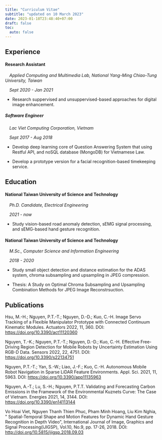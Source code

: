 ```yaml
---
title: "Curriculum Vitae"
subtitle: "updated on 10 March 2023"
date: 2023-01-18T23:48:40+07:00
draft: false
toc:
  auto: false
---
```


## Experience

#### Research Assistant

&emsp;*Applied Computing and Multimedia Lab, National Yang-Ming Chiao-Tung University, Taiwan*

&emsp;*Sept 2020 - Jan 2021*

* Research suppervised and unsuppervised-based approaches for digital image enhancement.

##### Software Engineer

&emsp;*Lac Viet Computing Corporation, Vietnam*

&emsp;*Sept 2017 - Aug 2018*

* Develop deep learning core of Question Answering System that using Restful API, and noSQL database (MongoDB) for Vietnamese Law.

* Develop a prototype version for a facial recognition-based timekeeping service.

## Education

#### National Taiwan University of Science and Technology

&emsp;*Ph.D. Candidate, Electrical Engineering*

&emsp;*2021 - now*

* Study vision-based road anomaly detection, sEMG signal processing, and sEMG-based hand gesture recognition.

#### National Taiwan University of Science and Technology

&emsp;*M.Sc., Computer Science and Information Engineering*

&emsp;*2018 - 2020*

* Study small object detection and distance estimation for the ADAS system, chroma subsampling and upsampling in JPEG compression.

* Thesis: A Study on Optimal Chroma Subsampling and Upsampling Combination Methods for JPEG Image Reconstrsuction.

## Publications

Hsu, M.-H.; Nguyen, P.T.-T.; Nguyen, D.-D.; Kuo, C.-H. Image Servo Tracking of a Flexible Manipulator Prototype with Connected Continuum Kinematic Modules. Actuators 2022, 11, 360. DOI: https://doi.org/10.3390/act11120360


Nguyen, T.-K.; Nguyen, P.T.-T.; Nguyen, D.-D.; Kuo, C.-H. Effective Free-Driving Region Detection for Mobile Robots by Uncertainty Estimation Using RGB-D Data. Sensors 2022, 22, 4751. DOI: https://doi.org/10.3390/s22134751


Nguyen, P.T.-T.; Yan, S.-W.; Liao, J.-F.; Kuo, C.-H. Autonomous Mobile Robot Navigation in Sparse LiDAR Feature Environments. Appl. Sci. 2021, 11, 5963. DOI: https://doi.org/10.3390/app11135963


Nguyen, A.-T.; Lu, S.-H.; Nguyen, P.T.T. Validating and Forecasting Carbon Emissions in the Framework of the Environmental Kuznets Curve: The Case of Vietnam. Energies 2021, 14, 3144. DOI: https://doi.org/10.3390/en14113144


Vo Hoai Viet, Nguyen Thanh Thien Phuc, Pham Minh Hoang, Liu Kim Nghia, " Spatial-Temporal Shape and Motion Features for Dynamic Hand Gesture Recognition in Depth Video", International Journal of Image, Graphics and Signal Processing(IJIGSP), Vol.10, No.9, pp. 17-26, 2018. DOI: http://doi.org/10.5815/ijigsp.2018.09.03